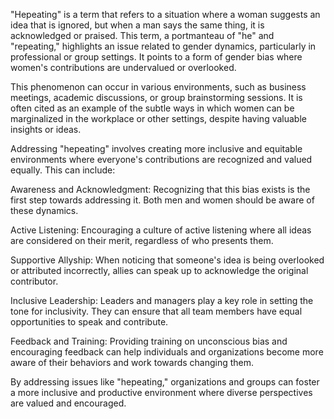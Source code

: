 "Hepeating" is a term that refers to a situation where a woman suggests an idea that is ignored, but when a man says the same thing, it is acknowledged or praised. This term, a portmanteau of "he" and "repeating," highlights an issue related to gender dynamics, particularly in professional or group settings. It points to a form of gender bias where women's contributions are undervalued or overlooked.

This phenomenon can occur in various environments, such as business meetings, academic discussions, or group brainstorming sessions. It is often cited as an example of the subtle ways in which women can be marginalized in the workplace or other settings, despite having valuable insights or ideas.

Addressing "hepeating" involves creating more inclusive and equitable environments where everyone's contributions are recognized and valued equally. This can include:

Awareness and Acknowledgment: Recognizing that this bias exists is the first step towards addressing it. Both men and women should be aware of these dynamics.

Active Listening: Encouraging a culture of active listening where all ideas are considered on their merit, regardless of who presents them.

Supportive Allyship: When noticing that someone's idea is being overlooked or attributed incorrectly, allies can speak up to acknowledge the original contributor.

Inclusive Leadership: Leaders and managers play a key role in setting the tone for inclusivity. They can ensure that all team members have equal opportunities to speak and contribute.

Feedback and Training: Providing training on unconscious bias and encouraging feedback can help individuals and organizations become more aware of their behaviors and work towards changing them.

By addressing issues like "hepeating," organizations and groups can foster a more inclusive and productive environment where diverse perspectives are valued and encouraged.






